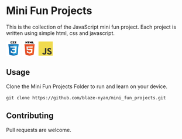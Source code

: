 # Mini Fun Projects

This is the collection of the JavaScript mini fun project. Each project is written using simple html, css and javascript.
<p align="left"> <img src="https://raw.githubusercontent.com/devicons/devicon/master/icons/css3/css3-original-wordmark.svg" alt="css3" width="40" height="40"/> <img src="https://raw.githubusercontent.com/devicons/devicon/master/icons/html5/html5-original-wordmark.svg" alt="html5" width="40" height="40"/> <img src="https://raw.githubusercontent.com/devicons/devicon/master/icons/javascript/javascript-original.svg" alt="javascript" width="40" height="40"/> </p>


## Usage

Clone the Mini Fun Projects Folder to run and learn on your device.

```git
git clone https://github.com/blaze-nyan/mini_fun_projects.git
```


## Contributing

Pull requests are welcome.
